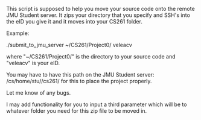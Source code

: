 This script is supposed to help you move your source code onto the remote JMU Student server. It zips your directory that you specify and SSH's into the eID you give it and it moves into your CS261 folder.

Example:

./submit_to_jmu_server ~/CS261/Project0/ veleacv

where "~/CS261/Project0/" is the directory to your source code and "veleacv" is your eID.

You may have to have this path on the JMU Student server: /cs/home/stu/<eID>/cs261/ for this to place the project properly.

Let me know of any bugs.

I may add functionality for you to input a third parameter which will be to whatever folder you need for this zip file to be moved in.
